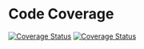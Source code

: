 # Code Coverage

[![Coverage Status](https://coveralls.io/repos/github/ndlanzi-c137/e-spaza-project/badge.svg?branch=master)](https://coveralls.io/github/ndlanzi-c137/e-spaza-project?branch=master)
[![Coverage Status](https://coveralls.io/repos/github/ndlanzi-c137/e-spaza-project/badge.png)](https://coveralls.io/github/ndlanzi-c137/e-spaza-project)


